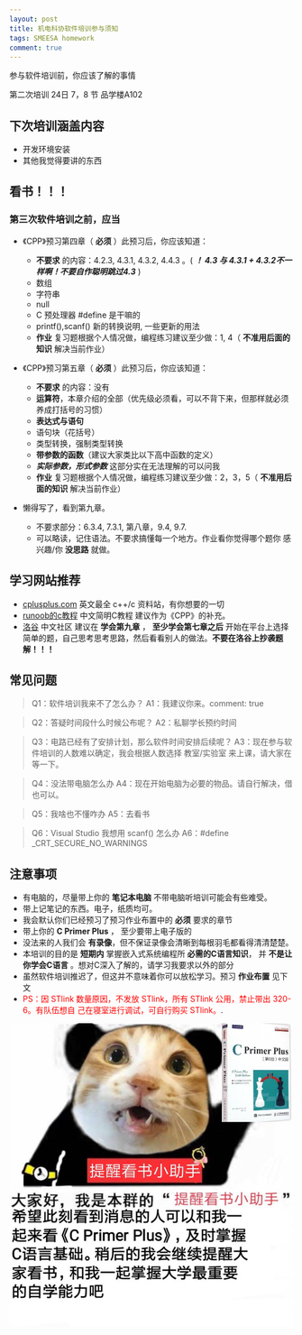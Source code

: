 ```yaml
---
layout: post
title: 机电科协软件培训参与须知
tags: SMEESA homework
comment: true
---
```


参与软件培训前，你应该了解的事情

第二次培训 24日 7，8 节 品学楼A102


## 下次培训涵盖内容
- 开发环境安装
- 其他我觉得要讲的东西


## 看书！！！
### 第三次软件培训之前，应当
- 《CPP》预习第四章（ **必须** ）此预习后，你应该知道：
    - **不要求** 的内容：4.2.3, 4.3.1, 4.3.2, 4.4.3 。( ***！ 4.3 与 4.3.1 + 4.3.2不一样啊！不要自作聪明跳过4.3*** )
    - 数组
    - 字符串
    - null
    - C 预处理器 #define 是干嘛的
    - printf(),scanf() 新的转换说明, 一些更新的用法
    - **作业** 复习题根据个人情况做，编程练习建议至少做：1, 4（ **不准用后面的知识** 解决当前作业）
- 《CPP》预习第五章（ **必须** ）此预习后，你应该知道：
    - **不要求** 的内容：没有
    - **运算符**，本章介绍的全部（优先级必须看，可以不背下来，但那样就必须养成打括号的习惯）
    - **表达式与语句**
    - 语句块（花括号）
    - 类型转换，强制类型转换
    - **带参数的函数**（建议大家类比以下高中函数的定义）
    - ***实际参数，形式参数*** 这部分实在无法理解的可以问我
    - **作业** 复习题根据个人情况做，编程练习建议至少做：2，3，5（ **不准用后面的知识** 解决当前作业）


- 懒得写了，看到第九章。
    - 不要求部分：6.3.4, 7.3.1, 第八章，9.4, 9.7.
    - 可以略读，记住语法。不要求搞懂每一个地方。作业看你觉得哪个题你 感兴趣/你 **没思路** 就做。 

## 学习网站推荐
- <a href="https://cplusplus.com">cplusplus.com</a> 英文最全 c++/c 资料站，有你想要的一切
- <a href="https://www.runoob.com/cprogramming/c-tutorial.html">runoob的c教程</a> 中文简明C教程 建议作为《CPP》的补充。
- <a href="https://www.luogu.org">洛谷</a> 
中文社区 建议在 **学会第九章** ， **至少学会第七章之后** 开始在平台上选择简单的题，自己思考思考思路，然后看看别人的做法。**不要在洛谷上抄袭题解！！！**  




## 常见问题

> Q1：软件培训我来不了怎么办？
> A1：我建议你来。comment: true

> Q2：答疑时间段什么时候公布呢？
> A2：私聊学长预约时间

> Q3：电路已经有了安排计划，那么软件时间安排后续呢？
> A3：现在参与软件培训的人数难以确定，我会根据人数选择 教室/实验室 来上课，请大家在等一下。

> Q4：没法带电脑怎么办
> A4：现在开始电脑为必要的物品。请自行解决，借也可以。

> Q5：我啥也不懂咋办
> A5：去看书

> Q6：Visual Studio 我想用 scanf() 怎么办
> A6：#define _CRT_SECURE_NO_WARNINGS



## 注意事项

  - 有电脑的，尽量带上你的 **笔记本电脑** 不带电脑听培训可能会有些难受。
  - 带上记笔记的东西。电子，纸质均可。
  - 我会默认你们已经预习了预习作业布置中的 **必须** 要求的章节
  - 带上你的 **C Primer Plus** ， 至少要带上电子版的
  - 没法来的人我们会 **有录像**，但不保证录像会清晰到每根羽毛都看得清清楚楚。
  - 本培训的目的是 **短期内** 掌握嵌入式系统编程所 **必需的C语言知识**， 并 **不是让你学会C语言** 。想对C深入了解的，请学习我要求以外的部分
  - 虽然软件培训推迟了，但这并不意味着你可以放松学习。预习 **作业布置** 见下文
  - <span style="color:red">PS：因 STlink 数量原因，不发放 STlink，所有 STlink 公用，禁止带出 320-6。有队伍想自 己在寝室进行调试，可自行购买 STlink。</span>.

![readbook](/asset/images/2019-09/software-edu-pre-homework-1/readbook.jpg)